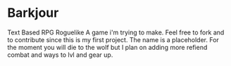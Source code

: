 # Barkjour
Text Based RPG Roguelike
A game i'm trying to make. Feel free to fork and to contribute since this is my first project.
The name is a placeholder.
For the moment you will die to the wolf but I plan on adding more refiend combat and ways to lvl and gear up.
